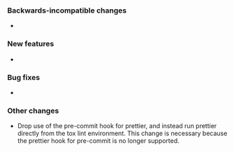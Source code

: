 <!-- Delete the sections that don't apply -->

### Backwards-incompatible changes

-

### New features

-

### Bug fixes

-

### Other changes

- Drop use of the pre-commit hook for prettier, and instead run prettier directly from the tox lint environment. This change is necessary because the prettier hook for pre-commit is no longer supported.
